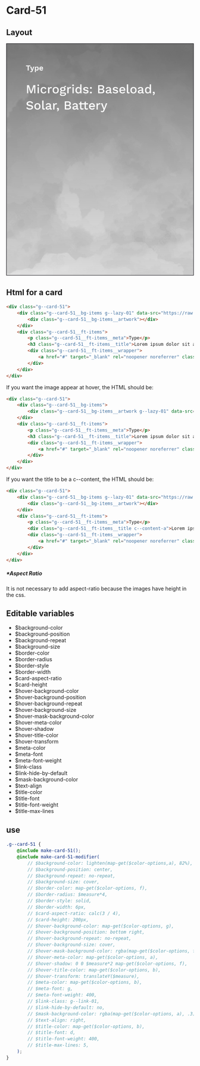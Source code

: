 # Card-51

## Layout

![alt text][card-51]

[card-51]: /src/img/global-components/card/card-51.jpg

## Html for a card

```html
<div class="g--card-51">
    <div class="g--card-51__bg-items g--lazy-01" data-src="https://raw.githubusercontent.com/team-thunderfoot/ui/main/src/img/global-components/bg-placeholder.jpg">
        <div class="g--card-51__bg-items__artwork"></div>
    </div>
    <div class="g--card-51__ft-items">
        <p class="g--card-51__ft-items__meta">Type</p>
        <h3 class="g--card-51__ft-items__title">Lorem ipsum dolor sit amet</h3>
        <div class="g--card-51__ft-items__wrapper">
            <a href="#" target="_blank" rel="noopener noreferrer" class="g--card-51__ft-items__wrapper__link">This is a link</a>
        </div>
    </div>
</div>
```

If you want the image appear at hover, the HTML should be:
```html
<div class="g--card-51">
    <div class="g--card-51__bg-items">
        <div class="g--card-51__bg-items__artwork g--lazy-01" data-src="https://raw.githubusercontent.com/team-thunderfoot/ui/main/src/img/global-components/bg-placeholder.jpg"></div>
    </div>
    <div class="g--card-51__ft-items">
        <p class="g--card-51__ft-items__meta">Type</p>
        <h3 class="g--card-51__ft-items__title">Lorem ipsum dolor sit amet</h3>
        <div class="g--card-51__ft-items__wrapper">
            <a href="#" target="_blank" rel="noopener noreferrer" class="g--card-51__ft-items__wrapper__link">This is a link</a>
        </div>
    </div>
</div>
```

If you want the title to be a c--content, the HTML should be:
```html
<div class="g--card-51">
    <div class="g--card-51__bg-items g--lazy-01" data-src="https://raw.githubusercontent.com/team-thunderfoot/ui/main/src/img/global-components/bg-placeholder.jpg">
        <div class="g--card-51__bg-items__artwork"></div>
    </div>
    <div class="g--card-51__ft-items">
        <p class="g--card-51__ft-items__meta">Type</p>
        <div class="g--card-51__ft-items__title c--content-a">Lorem ipsum dolor sit amet</div>
        <div class="g--card-51__ft-items__wrapper">
            <a href="#" target="_blank" rel="noopener noreferrer" class="g--card-51__ft-items__wrapper__link">This is a link</a>
        </div>
    </div>
</div>
```

##### \*Aspect Ratio

It is not necessary to add aspect-ratio because the images have height in the css.

## Editable variables

- $background-color
- $background-position
- $background-repeat
- $background-size
- $border-color
- $border-radius
- $border-style
- $border-width
- $card-aspect-ratio
- $card-height
- $hover-background-color
- $hover-background-position
- $hover-background-repeat
- $hover-background-size
- $hover-mask-background-color
- $hover-meta-color
- $hover-shadow
- $hover-title-color
- $hover-transform
- $meta-color
- $meta-font
- $meta-font-weight
- $link-class
- $link-hide-by-default
- $mask-background-color
- $text-align
- $title-color
- $title-font
- $title-font-weight
- $title-max-lines

## use

```scss
.g--card-51 {
    @include make-card-51();
    @include make-card-51-modifier(
        // $background-color: lighten(map-get($color-options,a), 82%),
        // $background-position: center,
        // $background-repeat: no-repeat,
        // $background-size: cover,
        // $border-color: map-get($color-options, f),
        // $border-radius: $measure*4,
        // $border-style: solid,
        // $border-width: 6px,
        // $card-aspect-ratio: calc(3 / 4),
        // $card-height: 200px,
        // $hover-background-color: map-get($color-options, g),
        // $hover-background-position: bottom right,
        // $hover-background-repeat: no-repeat,
        // $hover-background-size: cover,
        // $hover-mask-background-color: rgba(map-get($color-options, f), .3),
        // $hover-meta-color: map-get($color-options, a),
        // $hover-shadow: 0 0 $measure*2 map-get($color-options, f),
        // $hover-title-color: map-get($color-options, b),
        // $hover-transform: translateY($measure),
        // $meta-color: map-get($color-options, b),
        // $meta-font: g,
        // $meta-font-weight: 400,
        // $link-class: g--link-01,
        // $link-hide-by-default: no,
        // $mask-background-color: rgba(map-get($color-options, a), .3),
        // $text-align: right,
        // $title-color: map-get($color-options, b),
        // $title-font: d,
        // $title-font-weight: 400,
        // $title-max-lines: 5,
    );
}
```
